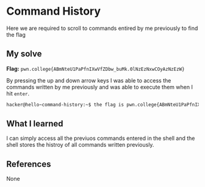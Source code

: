 # Command History
Here we are required to scroll to commands entired by me previously to find the flag

## My solve
**Flag:** `pwn.college{ABmNteU1PaPfnIXwVfZDbw_buMk.0lNzEzNxwCOyAzNzEzW}`

By pressing the up and down arrow keys I was able to access the commands written by me previously and was able to execute them when I hit `enter`.

```bash
hacker@hello~command-history:~$ the flag is pwn.college{ABmNteU1PaPfnIXwVfZDbw_buMk.0lNzEzNxwCOyAzNzEzW}
```

## What I learned
I can simply access all the previuos commands entered in the shell and the shell stores the histroy of all commands written previously.

## References 
None